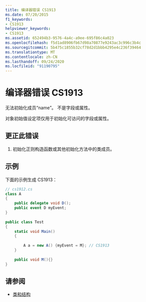 ```yaml
---
title: 编译器错误 CS1913
ms.date: 07/20/2015
f1_keywords:
- CS1913
helpviewer_keywords:
- CS1913
ms.assetid: 652494b3-9576-4a4c-a9ee-695f86c4a023
ms.openlocfilehash: f5d1ad8906fb67d98a70877e9243ac3c996c3b4c
ms.sourcegitcommit: 5b475c1855b32cf78d2d1bbb4295e4c236f39464
ms.translationtype: MT
ms.contentlocale: zh-CN
ms.lasthandoff: 09/24/2020
ms.locfileid: "91190795"
---
```

# <a name="compiler-error-cs1913"></a>编译器错误 CS1913

无法初始化成员“name”。 不是字段或属性。  
  
 对象初始值设定项仅用于初始化可访问的字段或属性。  
  
## <a name="to-correct-this-error"></a>更正此错误  
  
1. 初始化正则构造函数或其他初始化方法中的类成员。  
  
## <a name="example"></a>示例  

 下面的示例生成 CS1913：  
  
```csharp  
// cs1912.cs  
class A  
{  
    public delegate void D();  
    public event D myEvent;  
}  
  
public class Test  
{  
    static void Main()  
    {  
  
        A a = new A() {myEvent = M}; // CS1913  
    }  
  
    public void M(){}  
}  
```  
  
## <a name="see-also"></a>请参阅

- [类和结构](../programming-guide/classes-and-structs/index.md)
